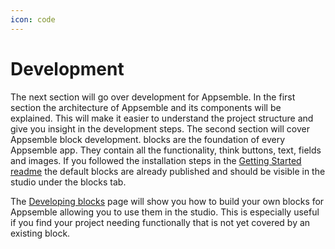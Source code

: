 ```yaml
---
icon: code
---
```


# Development

The next section will go over development for Appsemble. In the first section the architecture of
Appsemble and its components will be explained. This will make it easier to understand the project
structure and give you insight in the development steps. The second section will cover Appsemble
block development. blocks are the foundation of every Appsemble app. They contain all the
functionality, think buttons, text, fields and images. If you followed the installation steps in the
[Getting Started readme](https://gitlab.com/appsemble/appsemble/blob/main/README.md#getting-started)
the default blocks are already published and should be visible in the studio under the blocks tab.

The [Developing blocks](02-developing-blocks.md) page will show you how to build your own blocks for
Appsemble allowing you to use them in the studio. This is especially useful if you find your project
needing functionally that is not yet covered by an existing block.
